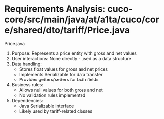 # Requirements Analysis: cuco-core/src/main/java/at/a1ta/cuco/core/shared/dto/tariff/Price.java

Price.java
1. Purpose: Represents a price entity with gross and net values
2. User interactions: None directly - used as a data structure
3. Data handling:
   - Stores float values for gross and net prices
   - Implements Serializable for data transfer
   - Provides getters/setters for both fields
4. Business rules:
   - Allows null values for both gross and net
   - No validation rules implemented
5. Dependencies:
   - Java Serializable interface
   - Likely used by tariff-related classes